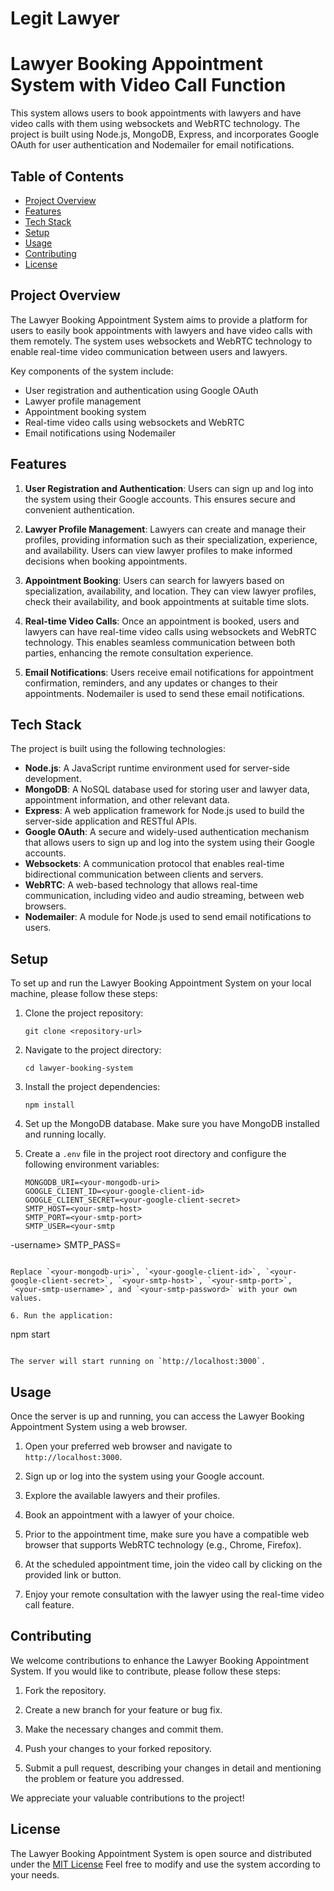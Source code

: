 # Legit Lawyer
# Lawyer Booking Appointment System with Video Call Function

This system allows users to book appointments with lawyers and have video calls with them using websockets and WebRTC technology. The project is built using Node.js, MongoDB, Express, and incorporates Google OAuth for user authentication and Nodemailer for email notifications.

## Table of Contents

- [Project Overview](#project-overview)
- [Features](#features)
- [Tech Stack](#tech-stack)
- [Setup](#setup)
- [Usage](#usage)
- [Contributing](#contributing)
- [License](#license)

## Project Overview

The Lawyer Booking Appointment System aims to provide a platform for users to easily book appointments with lawyers and have video calls with them remotely. The system uses websockets and WebRTC technology to enable real-time video communication between users and lawyers.

Key components of the system include:

- User registration and authentication using Google OAuth
- Lawyer profile management
- Appointment booking system
- Real-time video calls using websockets and WebRTC
- Email notifications using Nodemailer

## Features

1. **User Registration and Authentication**: Users can sign up and log into the system using their Google accounts. This ensures secure and convenient authentication.

2. **Lawyer Profile Management**: Lawyers can create and manage their profiles, providing information such as their specialization, experience, and availability. Users can view lawyer profiles to make informed decisions when booking appointments.

3. **Appointment Booking**: Users can search for lawyers based on specialization, availability, and location. They can view lawyer profiles, check their availability, and book appointments at suitable time slots.

4. **Real-time Video Calls**: Once an appointment is booked, users and lawyers can have real-time video calls using websockets and WebRTC technology. This enables seamless communication between both parties, enhancing the remote consultation experience.

5. **Email Notifications**: Users receive email notifications for appointment confirmation, reminders, and any updates or changes to their appointments. Nodemailer is used to send these email notifications.

## Tech Stack

The project is built using the following technologies:

- **Node.js**: A JavaScript runtime environment used for server-side development.
- **MongoDB**: A NoSQL database used for storing user and lawyer data, appointment information, and other relevant data.
- **Express**: A web application framework for Node.js used to build the server-side application and RESTful APIs.
- **Google OAuth**: A secure and widely-used authentication mechanism that allows users to sign up and log into the system using their Google accounts.
- **Websockets**: A communication protocol that enables real-time bidirectional communication between clients and servers.
- **WebRTC**: A web-based technology that allows real-time communication, including video and audio streaming, between web browsers.
- **Nodemailer**: A module for Node.js used to send email notifications to users.

## Setup

To set up and run the Lawyer Booking Appointment System on your local machine, please follow these steps:

1. Clone the project repository:

   ```
   git clone <repository-url>
   ```

2. Navigate to the project directory:

   ```
   cd lawyer-booking-system
   ```

3. Install the project dependencies:

   ```
   npm install
   ```

4. Set up the MongoDB database. Make sure you have MongoDB installed and running locally.

5. Create a `.env` file in the project root directory and configure the following environment variables:

   ```
   MONGODB_URI=<your-mongodb-uri>
   GOOGLE_CLIENT_ID=<your-google-client-id>
   GOOGLE_CLIENT_SECRET=<your-google-client-secret>
   SMTP_HOST=<your-smtp-host>
   SMTP_PORT=<your-smtp-port>
   SMTP_USER=<your-smtp

-username>
   SMTP_PASS=<your-smtp-password>
   ```

   Replace `<your-mongodb-uri>`, `<your-google-client-id>`, `<your-google-client-secret>`, `<your-smtp-host>`, `<your-smtp-port>`, `<your-smtp-username>`, and `<your-smtp-password>` with your own values.

6. Run the application:

   ```
   npm start
   ```

   The server will start running on `http://localhost:3000`.
  ```

## Usage

Once the server is up and running, you can access the Lawyer Booking Appointment System using a web browser.

1. Open your preferred web browser and navigate to `http://localhost:3000`.

2. Sign up or log into the system using your Google account.

3. Explore the available lawyers and their profiles.

4. Book an appointment with a lawyer of your choice.

5. Prior to the appointment time, make sure you have a compatible web browser that supports WebRTC technology (e.g., Chrome, Firefox).

6. At the scheduled appointment time, join the video call by clicking on the provided link or button.

7. Enjoy your remote consultation with the lawyer using the real-time video call feature.

## Contributing

We welcome contributions to enhance the Lawyer Booking Appointment System. If you would like to contribute, please follow these steps:

1. Fork the repository.

2. Create a new branch for your feature or bug fix.

3. Make the necessary changes and commit them.

4. Push your changes to your forked repository.

5. Submit a pull request, describing your changes in detail and mentioning the problem or feature you addressed.

We appreciate your valuable contributions to the project!

## License

The Lawyer Booking Appointment System is open source and distributed under the [MIT License](LICENSE) Feel free to modify and use the system according to your needs.
